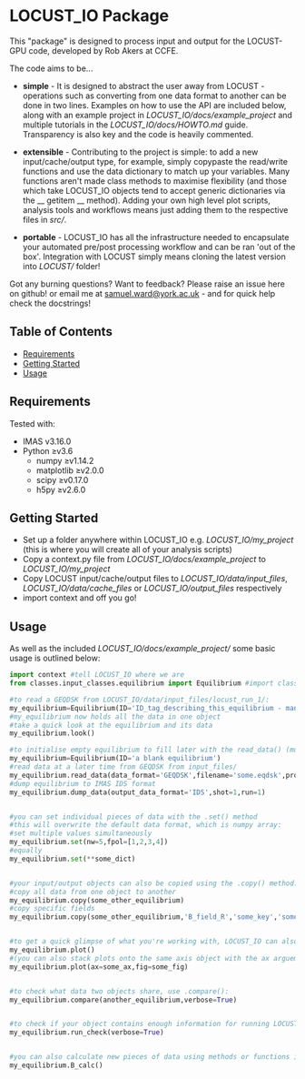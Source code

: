 # LOCUST_IO Package

This "package" is designed to process input and output for the LOCUST-GPU code, developed by Rob Akers at CCFE. 

The code aims to be...

* __simple__ - It is designed to abstract the user away from LOCUST - operations such as converting from one data format to another can be done in two lines. Examples on how to use the API are included below, along with an example project in *LOCUST_IO/docs/example_project* and multiple tutorials in the *LOCUST_IO/docs/HOWTO.md* guide. Transparency is also key and the code is heavily commented.

* __extensible__ - Contributing to the project is simple: to add a new input/cache/output type, for example, simply copypaste the read/write functions and use the data dictionary to match up your variables. Many functions aren't made class methods to maximise flexibility (and those which take LOCUST_IO objects tend to accept generic dictionaries via the __ getitem __ method). Adding your own high level plot scripts, analysis tools and workflows means just adding them to the respective files in *src/*. 

* __portable__ - LOCUST_IO has all the infrastructure needed to encapsulate your automated pre/post processing workflow and can be ran 'out of the box'. Integration with LOCUST simply means cloning the latest version into *LOCUST/* folder!


Got any burning questions? Want to feedback? Please raise an issue here on github! or email me at samuel.ward@york.ac.uk - and for quick help check the docstrings!



Table of Contents
-----------------

* [Requirements](#requirements)
* [Getting Started](#getting-started)
* [Usage](#usage)




## Requirements

Tested with:

* IMAS v3.16.0
* Python ≥v3.6
    * numpy ≥v1.14.2
    * matplotlib ≥v2.0.0
    * scipy ≥v0.17.0
    * h5py ≥v2.6.0




## Getting Started

* Set up a folder anywhere within LOCUST_IO e.g. *LOCUST_IO/my_project* (this is where you will create all of your analysis scripts)
* Copy a context.py file from *LOCUST_IO/docs/example_project* to *LOCUST_IO/my_project*
* Copy LOCUST input/cache/output files to *LOCUST_IO/data/input_files*, *LOCUST_IO/data/cache_files* or *LOCUST_IO/output_files* respectively
* import context and off you go!






## Usage


As well as the included *LOCUST_IO/docs/example_project/* some basic usage is outlined below:

```python
import context #tell LOCUST_IO where we are
from classes.input_classes.equilibrium import Equilibrium #import classes which encapsulate LOCUST inputs, e.g. an equilibrium

#to read a GEQDSK from LOCUST_IO/data/input_files/locust_run_1/:
my_equilibrium=Equilibrium(ID='ID_tag_describing_this_equilibrium - mandatory!',data_format='GEQDSK',filename='locust_run_1/some.eqdsk') 
#my_equilibrium now holds all the data in one object
#take a quick look at the equilibrium and its data
my_equilibrium.look()                               

#to initialise empty equilibrium to fill later with the read_data() (must always specify an ID):
my_equilibrium=Equilibrium(ID='a blank equilibrium') 
#read data at a later time from GEQDSK from input_files/
my_equilibrium.read_data(data_format='GEQDSK',filename='some.eqdsk',property1='made using EFIT')
#dump equilibrium to IMAS IDS format 
my_equilibrium.dump_data(output_data_format='IDS',shot=1,run=1) 


#you can set individual pieces of data with the .set() method
#this will overwrite the default data format, which is numpy array:
#set multiple values simultaneously
my_equilibrium.set(nw=5,fpol=[1,2,3,4])  
#equally
my_equilibrium.set(**some_dict)                     


#your input/output objects can also be copied using the .copy() method:
#copy all data from one object to another
my_equilibrium.copy(some_other_equilibrium)
#copy specific fields                                        
my_equilibrium.copy(some_other_equilibrium,'B_field_R','some_key','some_other_key')  


#to get a quick glimpse of what you're working with, LOCUST_IO can also plot input/output data: 
my_equilibrium.plot()                                         
#(you can also stack plots onto the same axis object with the ax arguement - see example_project)
my_equilibrium.plot(ax=some_ax,fig=some_fig)                                         


#to check what data two objects share, use .compare():
my_equilibrium.compare(another_equilibrium,verbose=True)               


#to check if your object contains enough information for running LOCUST, use .run_check():
my_equilibrium.run_check(verbose=True)                                            


#you can also calculate new pieces of data using methods or functions in the processing folder
my_equilibrium.B_calc()         
```